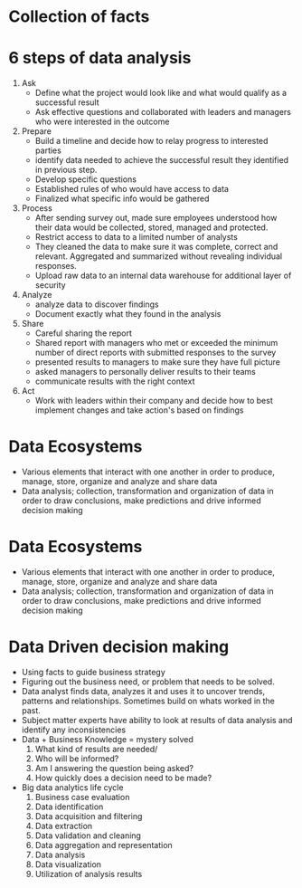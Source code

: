 # Collection of facts

# 6 steps of data analysis
1. Ask
    - Define what the project would look like and what would qualify as a successful result
    - Ask effective questions and collaborated with leaders and managers who were interested in the outcome
2. Prepare
    - Build a timeline and decide how to relay progress to interested parties
    - identify data needed to achieve the successful result they identified in previous step. 
    - Develop specific questions 
    - Established rules of who would have access to data 
    - Finalized what specific info would be gathered
3. Process
    - After sending survey out, made sure employees understood how their data would be collected, stored, managed and protected. 
    - Restrict access to data to a limited number of analysts 
    - They cleaned the data to make sure it was complete, correct and relevant. Aggregated and summarized without revealing individual responses. 
    - Upload raw data to an internal data warehouse for additional layer of security
4. Analyze
    - analyze data to discover findings
    - Document exactly what they found in the analysis
5. Share
    - Careful sharing the report
    - Shared report with managers who met or exceeded the minimum number of direct reports with submitted responses to the survey
    - presented results to managers to make sure they have full picture
    - asked managers to personally deliver results to their teams
    - communicate results with the right context
6. Act
    - Work with leaders within their company and decide how to best implement changes and take action's based on findings

# Data Ecosystems
- Various elements that interact with one another in order to produce, manage, store, organize and analyze and share data
- Data analysis; collection, transformation and organization of data in order to draw conclusions, make predictions and drive informed decision making
# Data Ecosystems
- Various elements that interact with one another in order to produce, manage, store, organize and analyze and share data
- Data analysis; collection, transformation and organization of data in order to draw conclusions, make predictions and drive informed decision making
# Data Driven decision making
- Using facts to guide business strategy 
- Figuring out the business need, or problem that needs to be solved.
- Data analyst finds data, analyzes it and uses it to uncover trends, patterns and relationships. Sometimes build on whats worked in the past. 
- Subject matter experts have ability to look at results of data analysis and identify any inconsistencies 
- Data + Business Knowledge = mystery solved
    1. What kind of results are needed/ 
    2. Who will be informed?
    3. Am I answering the question being asked?
    4. How quickly does a decision need to be made?
- Big data analytics life cycle
    1. Business case evaluation
    2. Data identification
    3. Data acquisition and filtering
    4. Data extraction
    5. Data validation and cleaning 
    6. Data aggregation and representation
    7. Data analysis
    8. Data visualization
    9. Utilization of analysis results
